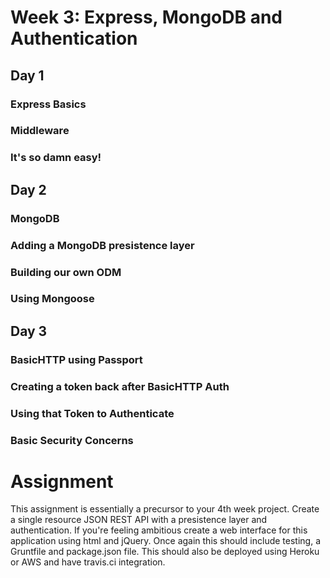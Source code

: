 # Week 3: Express, MongoDB and Authentication
## Day 1
### Express Basics
### Middleware
### It's so damn easy!
## Day 2
### MongoDB
### Adding a MongoDB presistence layer
### Building our own ODM
### Using Mongoose
## Day 3
### BasicHTTP using Passport
### Creating a token back after BasicHTTP Auth
### Using that Token to Authenticate
### Basic Security Concerns
# Assignment
This assignment is essentially a precursor to your 4th week project. Create a single
resource JSON REST API with a presistence layer and authentication. If you're feeling
ambitious create a web interface for this application using html and jQuery. Once
again this should include testing, a Gruntfile and package.json file. This should also
be deployed using Heroku or AWS and have travis.ci integration.
